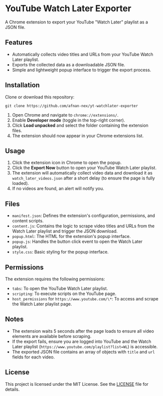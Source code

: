 # **YouTube Watch Later Exporter**

A Chrome extension to export your YouTube "Watch Later" playlist as a JSON file.

## **Features**

*   Automatically collects video titles and URLs from your YouTube Watch Later playlist.
*   Exports the collected data as a downloadable JSON file.
*   Simple and lightweight popup interface to trigger the export process.

## **Installation**

Clone or download this repository:  
```
git clone https://github.com/afnan-nex/yt-watchlater-exporter
```
1.  Open Chrome and navigate to `chrome://extensions/`.
2.  Enable **Developer mode** (toggle in the top-right corner).
3.  Click **Load unpacked** and select the folder containing the extension files.
4.  The extension should now appear in your Chrome extensions list.

## **Usage**

1.  Click the extension icon in Chrome to open the popup.
2.  Click the **Export Now** button to open your YouTube Watch Later playlist.
3.  The extension will automatically collect video data and download it as `watch_later_videos.json` after a short delay (to ensure the page is fully loaded).
4.  If no videos are found, an alert will notify you.

## **Files**

*   `manifest.json`: Defines the extension's configuration, permissions, and content scripts.
*   `content.js`: Contains the logic to scrape video titles and URLs from the Watch Later playlist and trigger the JSON download.
*   `popup.html`: The HTML for the extension's popup interface.
*   `popup.js`: Handles the button click event to open the Watch Later playlist.
*   `style.css`: Basic styling for the popup interface.

## **Permissions**

The extension requires the following permissions:

*   `tabs`: To open the YouTube Watch Later playlist.
*   `scripting`: To execute scripts on the YouTube page.
*   `host_permissions` for `https://www.youtube.com/\*`: To access and scrape the Watch Later playlist page.

## **Notes**

*   The extension waits 5 seconds after the page loads to ensure all video elements are available before scraping.
*   If the export fails, ensure you are logged into YouTube and the Watch Later playlist (`https://www.youtube.com/playlist?list=WL`) is accessible.
*   The exported JSON file contains an array of objects with `title` and `url` fields for each video.

## **License**

This project is licensed under the MIT License. See the [LICENSE](https://github.com/afnan-nex/yt-watchlater-exporter/blob/main/LICENSE) file for details.
